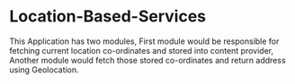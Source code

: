 # Location-Based-Services
This Application has two modules, First module would be responsible for fetching current location co-ordinates and stored into content provider, Another module would fetch those stored co-ordinates and return address using Geolocation.
